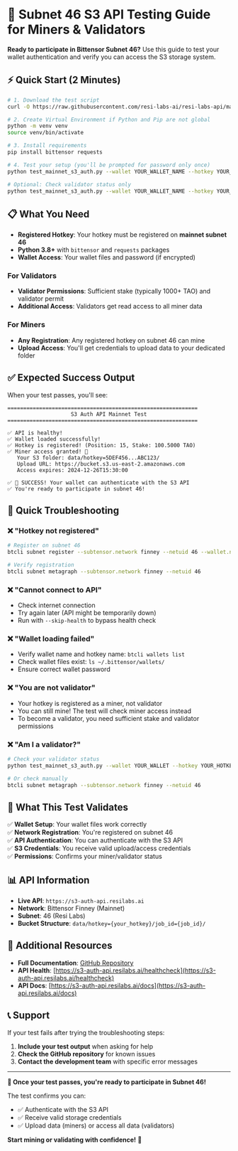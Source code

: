 # 🚀 Subnet 46 S3 API Testing Guide for Miners & Validators

**Ready to participate in Bittensor Subnet 46?** Use this guide to test your wallet authentication and verify you can access the S3 storage system.

## ⚡ Quick Start (2 Minutes)

```bash
# 1. Download the test script
curl -O https://raw.githubusercontent.com/resi-labs-ai/resi-labs-api/main/api-test/test_mainnet_s3_auth.py

# 2. Create Virtual Environment if Python and Pip are not global
python -m venv venv
source venv/bin/activate

# 3. Install requirements
pip install bittensor requests

# 4. Test your setup (you'll be prompted for password only once)
python test_mainnet_s3_auth.py --wallet YOUR_WALLET_NAME --hotkey YOUR_HOTKEY_NAME

# Optional: Check validator status only
python test_mainnet_s3_auth.py --wallet YOUR_WALLET_NAME --hotkey YOUR_HOTKEY_NAME --validator-check-only
```

## 📋 What You Need

- **Registered Hotkey**: Your hotkey must be registered on **mainnet subnet 46**
- **Python 3.8+** with `bittensor` and `requests` packages
- **Wallet Access**: Your wallet files and password (if encrypted)

### For Validators
- **Validator Permissions**: Sufficient stake (typically 1000+ TAO) and validator permit
- **Additional Access**: Validators get read access to all miner data

### For Miners  
- **Any Registration**: Any registered hotkey on subnet 46 can mine
- **Upload Access**: You'll get credentials to upload data to your dedicated folder

## ✅ Expected Success Output

When your test passes, you'll see:

```
============================================================
                    S3 Auth API Mainnet Test              
============================================================

✅ API is healthy!
✅ Wallet loaded successfully!
✅ Hotkey is registered! (Position: 15, Stake: 100.5000 TAO)
✅ Miner access granted! 🎉
   Your S3 folder: data/hotkey=5DEF456...ABC123/
   Upload URL: https://bucket.s3.us-east-2.amazonaws.com
   Access expires: 2024-12-26T15:30:00

✅ 🎉 SUCCESS! Your wallet can authenticate with the S3 API
✅ You're ready to participate in subnet 46!
```

## 🔧 Quick Troubleshooting

### ❌ "Hotkey not registered"
```bash
# Register on subnet 46
btcli subnet register --subtensor.network finney --netuid 46 --wallet.name YOUR_WALLET --wallet.hotkey YOUR_HOTKEY

# Verify registration
btcli subnet metagraph --subtensor.network finney --netuid 46
```

### ❌ "Cannot connect to API"
- Check internet connection
- Try again later (API might be temporarily down)
- Run with `--skip-health` to bypass health check

### ❌ "Wallet loading failed"
- Verify wallet name and hotkey name: `btcli wallets list`
- Check wallet files exist: `ls ~/.bittensor/wallets/`
- Ensure correct wallet password

### ❌ "You are not validator"
- Your hotkey is registered as a miner, not validator
- You can still mine! The test will check miner access instead
- To become a validator, you need sufficient stake and validator permissions

### ❌ "Am I a validator?"
```bash
# Check your validator status
python test_mainnet_s3_auth.py --wallet YOUR_WALLET --hotkey YOUR_HOTKEY --validator-check-only

# Or check manually
btcli subnet metagraph --subtensor.network finney --netuid 46
```

## 🎯 What This Test Validates

✅ **Wallet Setup**: Your wallet files work correctly  
✅ **Network Registration**: You're registered on subnet 46  
✅ **API Authentication**: You can authenticate with the S3 API  
✅ **S3 Credentials**: You receive valid upload/access credentials  
✅ **Permissions**: Confirms your miner/validator status  

## 📊 API Information

- **Live API**: `https://s3-auth-api.resilabs.ai`
- **Network**: Bittensor Finney (Mainnet)
- **Subnet**: 46 (Resi Labs)
- **Bucket Structure**: `data/hotkey={your_hotkey}/job_id={job_id}/`

## 🔗 Additional Resources

- **Full Documentation**: [GitHub Repository](https://github.com/resi-labs-ai/resi-labs-api)
- **API Health**: [https://s3-auth-api.resilabs.ai/healthcheck](https://s3-auth-api.resilabs.ai/healthcheck)
- **API Docs**: [https://s3-auth-api.resilabs.ai/docs](https://s3-auth-api.resilabs.ai/docs)

## 📞 Support

If your test fails after trying the troubleshooting steps:

1. **Include your test output** when asking for help
2. **Check the GitHub repository** for known issues
3. **Contact the development team** with specific error messages

---

**🎉 Once your test passes, you're ready to participate in Subnet 46!**

The test confirms you can:
- ✅ Authenticate with the S3 API
- ✅ Receive valid storage credentials  
- ✅ Upload data (miners) or access all data (validators)

**Start mining or validating with confidence!** 🚀
